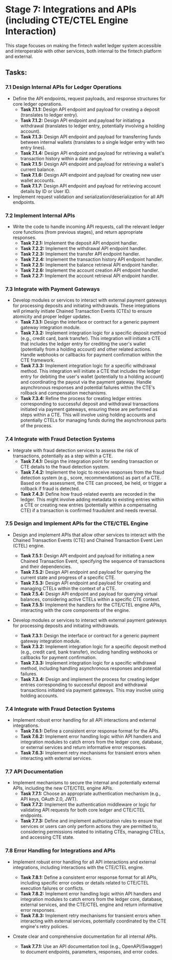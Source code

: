 # Stage 7: Integrations and APIs (including CTE/CTEL Engine Interaction)

This stage focuses on making the fintech wallet ledger system accessible and interoperable with other services, both internal to the fintech platform and external.

## Tasks:

### 7.1 Design Internal APIs for Ledger Operations

*   Define the API endpoints, request payloads, and response structures for core ledger operations.
    *   **Task 7.1.1:** Design API endpoint and payload for creating a deposit (translates to ledger entry).
    *   **Task 7.1.2:** Design API endpoint and payload for initiating a withdrawal (translates to ledger entry, potentially involving a holding account).
    *   **Task 7.1.3:** Design API endpoint and payload for transferring funds between internal wallets (translates to a single ledger entry with two entry lines).
    *   **Task 7.1.4:** Design API endpoint and payload for retrieving a wallet's transaction history within a date range.
    *   **Task 7.1.5:** Design API endpoint and payload for retrieving a wallet's current balance.
    *   **Task 7.1.6:** Design API endpoint and payload for creating new user wallet accounts.
    *   **Task 7.1.7:** Design API endpoint and payload for retrieving account details by ID or User ID.
*   Implement request validation and serialization/deserialization for all API endpoints.

### 7.2 Implement Internal APIs

*   Write the code to handle incoming API requests, call the relevant ledger core functions (from previous stages), and return appropriate responses.
    *   **Task 7.2.1:** Implement the deposit API endpoint handler.
    *   **Task 7.2.2:** Implement the withdrawal API endpoint handler.
    *   **Task 7.2.3:** Implement the transfer API endpoint handler.
    *   **Task 7.2.4:** Implement the transaction history API endpoint handler.
    *   **Task 7.2.5:** Implement the balance retrieval API endpoint handler.
    *   **Task 7.2.6:** Implement the account creation API endpoint handler.
    *   **Task 7.2.7:** Implement the account retrieval API endpoint handler.

### 7.3 Integrate with Payment Gateways

*   Develop modules or services to interact with external payment gateways for processing deposits and initiating withdrawals. These integrations will primarily initiate Chained Transaction Events (CTEs) to ensure atomicity and proper ledger updates.
    *   **Task 7.3.1:** Design the interface or contract for a generic payment gateway integration module.
    *   **Task 7.3.2:** Implement integration logic for a specific deposit method (e.g., credit card, bank transfer). This integration will initiate a CTE that includes the ledger entry for crediting the user's wallet (potentially from a holding account) and other related actions. Handle webhooks or callbacks for payment confirmation within the CTE framework.
    *   **Task 7.3.3:** Implement integration logic for a specific withdrawal method. This integration will initiate a CTE that includes the ledger entry for debiting the user's wallet (potentially to a holding account) and coordinating the payout via the payment gateway. Handle asynchronous responses and potential failures within the CTE's rollback and compensation mechanisms.
    *   **Task 7.3.4:** Refine the process for creating ledger entries corresponding to successful deposit and withdrawal transactions initiated via payment gateways, ensuring these are performed as steps within a CTE. This will involve using holding accounts and potentially CTELs for managing funds during the asynchronous parts of the process.

### 7.4 Integrate with Fraud Detection Systems

*   Integrate with fraud detection services to assess the risk of transactions, potentially as a step within a CTE.
    *   **Task 7.4.1:** Design the integration point for sending transaction or CTE details to the fraud detection system.
    *   **Task 7.4.2:** Implement the logic to receive responses from the fraud detection system (e.g., score, recommendations) as part of a CTE. Based on the assessment, the CTE can proceed, be held, or trigger a rollback if fraud is detected.
    *   **Task 7.4.3:** Define how fraud-related events are recorded in the ledger. This might involve adding metadata to existing entries within a CTE or creating new entries (potentially within a compensating CTE) if a transaction is confirmed fraudulent and needs reversal.

### 7.5 Design and Implement APIs for the CTE/CTEL Engine

*   Design and implement APIs that allow other services to interact with the Chained Transaction Events (CTE) and Chained Transaction Event Lien (CTEL) engine.
    *   **Task 7.5.1:** Design API endpoint and payload for initiating a new Chained Transaction Event, specifying the sequence of transactions and their dependencies.
    *   **Task 7.5.2:** Design API endpoint and payload for querying the current state and progress of a specific CTE.
    *   **Task 7.5.3:** Design API endpoint and payload for creating and managing CTELs within the context of a CTE.
    *   **Task 7.5.4:** Design API endpoint and payload for querying virtual balances, considering active CTELs within a specific CTE context.
    *   **Task 7.5.5:** Implement the handlers for the CTE/CTEL engine APIs, interacting with the core components of the engine.

*   Develop modules or services to interact with external payment gateways for processing deposits and initiating withdrawals.
    *   **Task 7.3.1:** Design the interface or contract for a generic payment gateway integration module.
    *   **Task 7.3.2:** Implement integration logic for a specific deposit method (e.g., credit card, bank transfer), including handling webhooks or callbacks for payment confirmation.
    *   **Task 7.3.3:** Implement integration logic for a specific withdrawal method, including handling asynchronous responses and potential failures.
    *   **Task 7.3.4:** Design and implement the process for creating ledger entries corresponding to successful deposit and withdrawal transactions initiated via payment gateways. This may involve using holding accounts.

### 7.4 Integrate with Fraud Detection Systems

*   Implement robust error handling for all API interactions and external integrations.
    *   **Task 7.6.1:** Define a consistent error response format for the APIs.
    *   **Task 7.6.2:** Implement error handling logic within API handlers and integration modules to catch errors from the ledger core, database, or external services and return informative error responses.
    *   **Task 7.6.3:** Implement retry mechanisms for transient errors when interacting with external services.

### 7.7 API Documentation

*   Implement mechanisms to secure the internal and potentially external APIs, including the new CTE/CTEL engine APIs.
    *   **Task 7.7.1:** Choose an appropriate authentication mechanism (e.g., API keys, OAuth 2.0, JWT).
    *   **Task 7.7.2:** Implement the authentication middleware or logic for validating API requests for both core ledger and CTE/CTEL endpoints.
    *   **Task 7.7.3:** Define and implement authorization rules to ensure that services or users can only perform actions they are permitted to, considering permissions related to initiating CTEs, managing CTELs, and accessing CTE state.

### 7.8 Error Handling for Integrations and APIs

*   Implement robust error handling for all API interactions and external integrations, including interactions with the CTE/CTEL engine.
    *   **Task 7.8.1:** Define a consistent error response format for all APIs, including specific error codes or details related to CTE/CTEL execution failures or conflicts.
    *   **Task 7.8.2:** Implement error handling logic within API handlers and integration modules to catch errors from the ledger core, database, external services, and the CTE/CTEL engine and return informative error responses.
    *   **Task 7.8.3:** Implement retry mechanisms for transient errors when interacting with external services, potentially coordinated by the CTE engine's retry policies.

*   Create clear and comprehensive documentation for all internal APIs.
    *   **Task 7.7.1:** Use an API documentation tool (e.g., OpenAPI/Swagger) to document endpoints, parameters, responses, and error codes.

